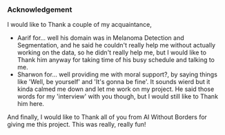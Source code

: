 ### Acknowledgement
I would like to Thank a couple of my acquaintance,
- Aarif for... well his domain was in Melanoma Detection and Segmentation, and he said he couldn't really help me without actually 
working on the data, so he didn't really help me, but I would like to Thank him anyway for taking time of his busy 
schedule and talking to me.
- Sharwon for... well providing me with moral support?, by saying things like 'Well, be yourself' and 'It's gonna be fine'. It sounds wierd but 
it kinda calmed me down and let me work on my project. He said those words for my 'interview' with you though, but I would still like
to Thank him here.

And finally, I would like to Thank all of you from AI Without Borders for giving me this project. This was really, really fun!
